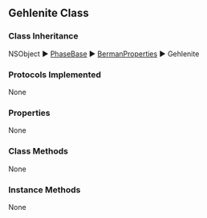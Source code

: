 ## Gehlenite Class  
### Class Inheritance  
NSObject ▶️ [PhaseBase](PhaseBase.html) ▶️ [BermanProperties](BermanProperties.html) ▶️ Gehlenite  

### Protocols Implemented  
None  

### Properties  
None

### Class Methods  
None  

### Instance Methods  
None  